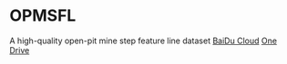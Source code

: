 # OPMSFL
A high-quality open-pit mine step feature line dataset [BaiDu Cloud](https://pan.baidu.com/s/14Xd3gE7zU_SJWE-yh4YkzQ?pwd=kpww) [One Drive](https://1drv.ms/f/s!ArLdY893ZY3Ehysb4O_VoT8Cftni?e=iN5VoG)

